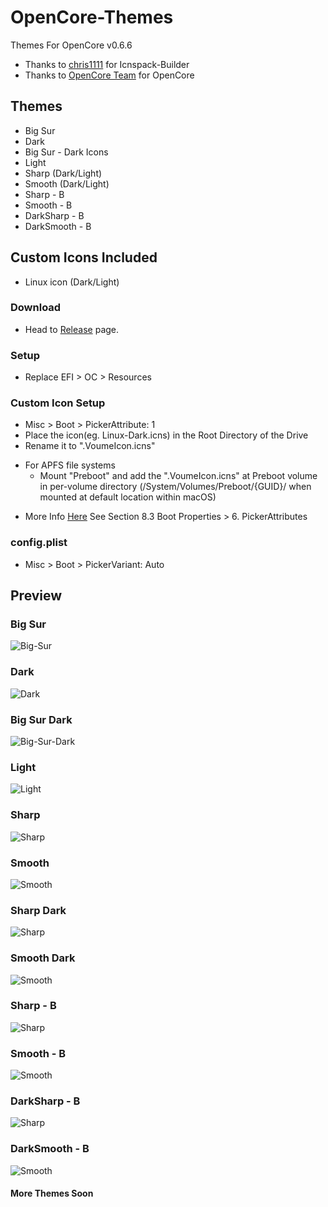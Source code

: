 # OpenCore-Themes
Themes For OpenCore v0.6.6

- Thanks to [chris1111](https://github.com/chris1111/) for Icnspack-Builder
- Thanks to [OpenCore Team](https://github.com/acidanthera/OpenCorePkg) for OpenCore

## Themes
* Big Sur
* Dark
* Big Sur - Dark Icons
* Light
* Sharp (Dark/Light)
* Smooth (Dark/Light)
* Sharp - B
* Smooth - B
* DarkSharp - B
* DarkSmooth - B

## Custom Icons Included
* Linux icon (Dark/Light)

### Download
* Head to [Release](https://github.com/LuckyCrack/OpenCore-Themes/releases/tag/v1) page. 

### Setup
* Replace EFI > OC > Resources 

### Custom Icon Setup
*  Misc > Boot > PickerAttribute: 1
*  Place the icon(eg. Linux-Dark.icns) in the Root Directory of the Drive
*  Rename it to ".VoumeIcon.icns"
-  For APFS file systems 
   * Mount "Preboot" and add the ".VoumeIcon.icns" at Preboot volume in per-volume directory (/System/Volumes/Preboot/{GUID}/ when mounted at default location within macOS)
* More Info [Here](https://github.com/acidanthera/OpenCorePkg/blob/master/Docs/Configuration.pdf) See Section 8.3 Boot Properties > 6. PickerAttributes

### config.plist
* Misc > Boot > PickerVariant: Auto

## Preview
### Big Sur
![Big-Sur](https://github.com/LuckyCrack/OpenCore-Themes/blob/main/Preview-BS.png)

### Dark
![Dark](https://github.com/LuckyCrack/OpenCore-Themes/blob/main/Preview-D.png)

### Big Sur Dark
![Big-Sur-Dark](https://github.com/LuckyCrack/OpenCore-Themes/blob/main/Preview-D-BS.png)

### Light
![Light](https://github.com/LuckyCrack/OpenCore-Themes/blob/main/Preview-L.png)

### Sharp
![Sharp](https://github.com/LuckyCrack/OpenCore-Themes/blob/main/Preview-S.png)

### Smooth
![Smooth](https://github.com/LuckyCrack/OpenCore-Themes/blob/main/Preview-SM.png)

### Sharp Dark
![Sharp](https://github.com/LuckyCrack/OpenCore-Themes/blob/main/Preview-S-D.png)

### Smooth Dark
![Smooth](https://github.com/LuckyCrack/OpenCore-Themes/blob/main/Preview-SM-D.png)

### Sharp - B
![Sharp](https://github.com/LuckyCrack/OpenCore-Themes/blob/main/Preview-S-B.png)

### Smooth - B
![Smooth](https://github.com/LuckyCrack/OpenCore-Themes/blob/main/Preview-SM-B.png)

### DarkSharp - B
![Sharp](https://github.com/LuckyCrack/OpenCore-Themes/blob/main/Preview-S-B-D.png)

### DarkSmooth - B
![Smooth](https://github.com/LuckyCrack/OpenCore-Themes/blob/main/Preview-SM-B-D.png)

#### More Themes Soon
